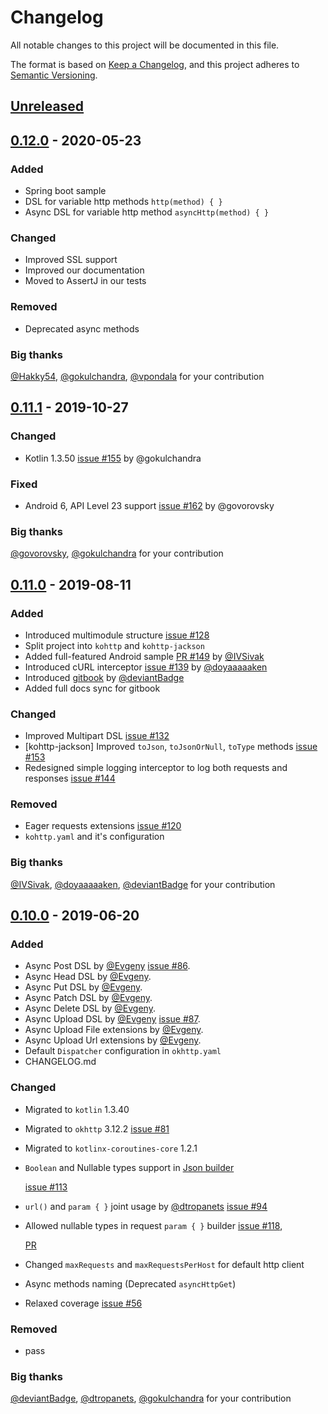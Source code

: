# Changelog

All notable changes to this project will be documented in this file.

The format is based on [Keep a Changelog](https://keepachangelog.com/en/1.0.0/), and this project adheres to [Semantic Versioning](https://semver.org/spec/v2.0.0.html).

## [Unreleased](https://github.com/rybalkinsd/kohttp/compare/0.11.1...HEAD)

## [0.12.0](https://github.com/rybalkinsd/kohttp/tree/0.12.0) - 2020-05-23

### Added
* Spring boot sample
* DSL for variable http methods `http(method) { }`
* Async DSL for variable http method `asyncHttp(method) { }`

### Changed
* Improved SSL support
* Improved our documentation
* Moved to AssertJ in our tests

### Removed
* Deprecated async methods

### Big thanks
[@Hakky54](https://github.com/Hakky54), [@gokulchandra](https://github.com/gokulchandra), [@vpondala](https://github.com/vpondala) for your contribution


## [0.11.1](https://github.com/rybalkinsd/kohttp/tree/0.11.1) - 2019-10-27

### Changed
* Kotlin 1.3.50 [issue \#155](https://github.com/rybalkinsd/kohttp/issues/155) by @gokulchandra

### Fixed
* Android 6, API Level 23 support [issue \#162](https://github.com/rybalkinsd/kohttp/issues/162) by @govorovsky

### Big thanks
[@govorovsky](https://github.com/govorovsky), [@gokulchandra](https://github.com/gokulchandra) for your contribution

## [0.11.0](https://github.com/rybalkinsd/kohttp/tree/0.11.0) - 2019-08-11

### Added
* Introduced multimodule structure [issue \#128](https://github.com/rybalkinsd/kohttp/issues/128)
* Split project into `kohttp` and `kohttp-jackson`
* Added full-featured Android sample [PR \#149](https://github.com/rybalkinsd/kohttp/pull/149) by [@IVSivak](https://github.com/IVSivak)
* Introduced cURL interceptor [issue \#139](https://github.com/rybalkinsd/kohttp/issues/139) by [@doyaaaaaken](https://github.com/doyaaaaaken)
* Introduced [gitbook](https://kohttp.gitbook.io/) by [@deviantBadge](https://github.com/DeviantBadge)
* Added full docs sync for gitbook

### Changed
* Improved Multipart DSL [issue \#132](https://github.com/rybalkinsd/kohttp/issues/132)
* [kohttp-jackson] Improved `toJson`, `toJsonOrNull`, `toType` methods [issue \#153](https://github.com/rybalkinsd/kohttp/issues/153)
* Redesigned simple logging interceptor to log both requests and responses [issue \#144](https://github.com/rybalkinsd/kohttp/issues/144)

### Removed
* Eager requests extensions [issue \#120](https://github.com/rybalkinsd/kohttp/issues/123)
* `kohttp.yaml` and it's configuration

### Big thanks

[@IVSivak](https://github.com/IVSivak), [@doyaaaaaken](https://github.com/doyaaaaaken), [@deviantBadge](https://github.com/DeviantBadge) for your contribution



## [0.10.0](https://github.com/rybalkinsd/kohttp/tree/0.10.0) - 2019-06-20

### Added

* Async Post DSL by [@Evgeny](https://github.com/DeviantBadge) [issue \#86](https://github.com/rybalkinsd/kohttp/issues/86).
* Async Head DSL by [@Evgeny](https://github.com/DeviantBadge).
* Async Put DSL by [@Evgeny](https://github.com/DeviantBadge).
* Async Patch DSL by [@Evgeny](https://github.com/DeviantBadge).
* Async Delete DSL by [@Evgeny](https://github.com/DeviantBadge).
* Async Upload DSL by [@Evgeny](https://github.com/DeviantBadge) [issue \#87](https://github.com/rybalkinsd/kohttp/issues/87).
* Async Upload File extensions by [@Evgeny](https://github.com/DeviantBadge).
* Async Upload Url extensions by [@Evgeny](https://github.com/DeviantBadge).
* Default `Dispatcher` configuration in `okhttp.yaml`
* CHANGELOG.md

### Changed

* Migrated to `kotlin` 1.3.40
* Migrated to `okhttp` 3.12.2 [issue \#81](https://github.com/rybalkinsd/kohttp/issues/81)
* Migrated to `kotlinx-coroutines-core` 1.2.1
* `Boolean` and Nullable types support in [Json builder](https://github.com/rybalkinsd/kohttp/blob/master/src/main/kotlin/io/github/rybalkinsd/kohttp/util/json.kt) 

  [issue \#113](https://github.com/rybalkinsd/kohttp/issues/113)

* `url()` and `param { }` joint usage by [@dtropanets](https://github.com/dtropanets) [issue \#94](https://github.com/rybalkinsd/kohttp/issues/94)
* Allowed nullable types in request `param { }` builder [issue \#118](https://github.com/rybalkinsd/kohttp/issues/118),

  [PR](https://github.com/rybalkinsd/kohttp/pull/117)

* Changed `maxRequests` and `maxRequestsPerHost` for default http client
* Async methods naming \(Deprecated `asyncHttpGet`\)
* Relaxed coverage [issue \#56](https://github.com/rybalkinsd/kohttp/issues/56)

### Removed

* pass

### Big thanks

[@deviantBadge](https://github.com/DeviantBadge), [@dtropanets](https://github.com/dtropanets), [@gokulchandra](https://github.com/gokulchandra) for your contribution


